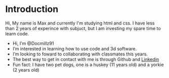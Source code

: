 # Introduction

Hi, My name is Max and currently I'm studying html and css. I have less than 2 years of experince with subjuct, but I am investing my spare time to learn code. 

-  Hi, I’m @Docmillz91
-  I’m interested in learning how to use code and 3d software.
-  I’m looking to foward to collaborating with classmates this years.
-  The best way to get in contact with me is through Github and [Linkedin](www.linkedin.com/in/docmillz)
-  Fun fact: I have two pet dogs, one is a huskey (11 years old) and a yorkie (2 years old)

<!---
Docmillz91/Docmillz91 is a ✨ special ✨ repository because its `README.md` (this file) appears on your GitHub profile.
You can click the Preview link to take a look at your changes.
--->
